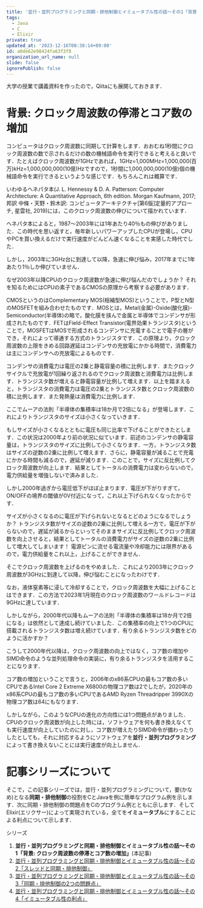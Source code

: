```yaml
---
title: '並行・並列プログラミングと同期・排他制御とイミュータブル性の話〜その1「背景: クロック周波数の停滞とコア数の増加」'
tags:
  - Java
  - C
  - Elixir
private: true
updated_at: '2023-12-16T08:38:14+09:00'
id: a0de62e98424fa63f3f8
organization_url_name: null
slide: false
ignorePublish: false
---
```

大学の授業で講義資料を作ったので，Qiitaにも展開しておきます．

# 背景: クロック周波数の停滞とコア数の増加

コンピュータはクロック周波数に同期して計算をします．おおむね1秒間にクロック周波数の数で示されるだけの数の機械語命令を実行できると考えると良いです．たとえばクロック周波数が1GHzであれば，1GHz=1,000MHz=1,000,000(百万)kHz=1,000,000,000(10億)Hzですので，1秒間に1,000,000,000(10億)個の機械語命令を実行できるというような感じです．もちろんこれは概算です．

いわゆるヘネパタ本(J. L. Hennessy & D. A. Patterson: Computer Architecture: A Quantitative Approach, 6th edition. Morgan Kaufmann, 2017; 邦訳 中條・天野・鈴木訳: コンピュータアーキテクチャ[第6版]定量的アプローチ, 星雲社, 2019)には，このクロック周波数の伸びについて描かれています．

ヘネパタ本によると，1987〜2003年には1年あたり40％もの伸びがありました．この時代を思い返すと，毎年新しいパワーアップしたCPUが登場し，CPUやPCを買い換えるだけで実行速度がどんどん速くなることを実感した時代でした．

しかし，2003年に3GHz台に到達して以降，急速に伸び悩み，2017年までに1年あたり1％しか伸びていません．

なぜ2003年以降CPUのクロック周波数が急速に伸び悩んだのでしょうか？ それを知るためにはCPUの素子であるCMOSの原理から考察する必要があります．

CMOSというのはComplementary MOS(相補型MOS)ということで，P型とN型のMOSFETを組み合わせたものです．MOSとは，Metal(金属)-Oxide(酸化膜)-Semiconductor(半導体)の略で，酸化膜を挟んで金属と半導体でコンデンサが形成されたものです．FETはField-Effect Transistor(電界効果トランジスタ)ということで，MOSFETはMOSで形成されるコンデンサに充電することで電子の層ができ，それによって導通する方式のトランジスタです．この原理より，クロック周波数の上限をきめる回路遅延はコンデンサの充放電にかかる時間で，消費電力は主にコンデンサへの充放電によるものです．

コンデンサの消費電力は電圧の2乗と静電容量の積に比例します．またクロックサイクルで充放電が1回繰り返されるのでクロック周波数と消費電力は比例します．トランジスタ数が増えると静電容量が比例して増えます．以上を踏まえると，トランジスタの消費電力は電圧の2乗とトランジスタ数とクロック周波数の積に比例します．また発熱量は消費電力に比例します．

ここでムーアの法則「半導体の集積率は18か月で2倍になる」が登場します．これによりトランジスタのサイズは小さくなっていきます．

もしサイズが小さくなるとともに電圧も同じ比率で下げることができたとします．この状況は2000年より前の状況に似ています．前述のコンデンサの静電容量は，トランジスタのサイズに比例して小さくなります．一方，トランジスタ数はサイズの逆数の2乗に比例して増えます．さらに，静電容量が減ることで充電にかかる時間も減るので，遅延が減ります．このことで，サイズに反比例してクロック周波数が向上します．結果としてトータルの消費電力は変わらないので，電力供給量を増強しないで済みました．

しかし2000年過ぎから電圧低下がほぼ止まります．電圧が下がりすぎて，ON/OFFの境界の閾値が0V付近になって，これ以上下げられなくなったからです．

サイズが小さくなるのに電圧が下げられないとなるとどのようになるでしょうか？ トランジスタ数がサイズの逆数の2乗に比例して増える一方で，電圧が下がらないので，遅延が減るからといってそのままサイズに反比例してクロック周波数を向上させると，結果としてトータルの消費電力がサイズの逆数の2乗に比例して増大してしまいます！ 電源ピンに流せる電流量や冷却能力には限界があるので，電力供給量をこれ以上，上げることができません．

そこでクロック周波数を上げるのをやめました．これにより2003年にクロック周波数が3GHzに到達して以降，伸び悩むことになったわけです．

なお，液体窒素等に浸して冷却することで，クロック周波数を大幅に上げることはできます．この方法で2023年1月現在のクロック周波数のワールドレコードは9GHzに達しています．

しかしながら，2000年代以降もムーアの法則「半導体の集積率は18か月で2倍になる」は依然として達成し続けていました．この集積率の向上で1つのCPUに搭載されるトランジスタ数は増え続けています．有り余るトランジスタ数をどのように活かすか？

こうして2000年代以降は，クロック周波数の向上ではなく，コア数の増加やSIMD命令のような並列処理命令の実装に，有り余るトランジスタを活用することになります．

コア数の増加ということで言うと，2006年のx86系CPUの最もコア数の多いCPUであるIntel Core 2 Extreme X6800の物理コア数は2でしたが，2020年のx86系CPUの最もコア数の多いCPUであるAMD Ryzen Threadripper 3990Xの物理コア数は64にもなります． 

しかしながら，このようなCPUの進化の方向性には1つ問題点がありました．CPUのクロック周波数が向上した時には，ソフトウェアを何も書き換えなくても実行速度が向上していたのに対し，コア数が増えたりSIMD命令が備わったりしたとしても，それに対応するようにソフトウェアを**並行・並列プログラミング**によって書き換えないことには実行速度が向上しません．

# 記事シリーズについて

そこで，この記事シリーズでは，並行・並列プログラミングについて，要(かなめ)となる**同期・排他制御**の役割をCとJavaを例に簡単なプログラム例を示します．次に同期・排他制御の問題点をCのプログラム例とともに示します．そしてElixir(エリクサー)によって実現されている，全てを**イミュータブル**にすることによる利点について示します．

シリーズ

1. **並行・並列プログラミングと同期・排他制御とイミュータブル性の話〜その1「背景: クロック周波数の停滞とコア数の増加」**(本記事)
1. [並行・並列プログラミングと同期・排他制御とイミュータブル性の話〜その2「スレッドと同期・排他制御」]()
1. [並行・並列プログラミングと同期・排他制御とイミュータブル性の話〜その3「同期・排他制御の2つの問題点」]()
1. [並行・並列プログラミングと同期・排他制御とイミュータブル性の話〜その4「イミュータブル性の利点」]()

